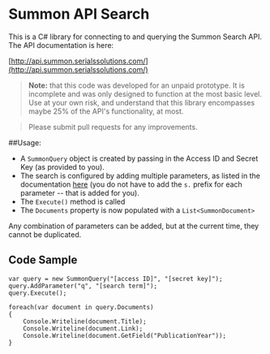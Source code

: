# Summon API Search

This is a C# library for connecting to and querying the Summon Search API.  The API documentation is here:

[http://api.summon.serialssolutions.com/](http://api.summon.serialssolutions.com/)

>**Note:** that this code was developed for an unpaid prototype.  It is incomplete and was only designed to function at the most basic level. Use at your own risk, and understand that this library encompasses maybe 25% of the API's functionality, at most.

> Please submit pull requests for any improvements.

##Usage:

* A `SummonQuery` object is created by passing in the Access ID and Secret Key (as provided to you).
* The search is configured by adding multiple parameters, as listed in the documentation [here](http://api.summon.serialssolutions.com/help/api/search/parameters) (you do not have to add the `s.` prefix for each parameter -- that is added for you).
* The `Execute()` method is called
* The `Documents` property is now populated with a `List<SummonDocument>`

Any combination of parameters can be added, but at the current time, they cannot be duplicated.

## Code Sample

    var query = new SummonQuery("[access ID]", "[secret key]");
	query.AddParameter("q", "[search term]");
    query.Execute();

    foreach(var document in query.Documents)
    {
        Console.Writeline(document.Title);
        Console.Writeline(document.Link);
        Console.Writeline(document.GetField("PublicationYear"));
    }

 